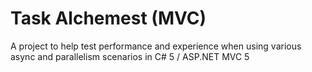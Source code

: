 Task Alchemest (MVC)
==============

A project to help test performance and experience when using various async and parallelism scenarios in C# 5 / ASP.NET MVC 5
